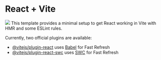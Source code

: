 # React + Vite
<img src="https://web.facebook.com/photo/?fbid=863850065775563&set=a.626062159554356&__cft__[0]=AZV7DolTpkLqquhuQEBy7XsNqndhURRqWFHsj0i5B0ROZdnQTSLLSmsajq3XLFEKlVs0ODONhvhHgtMZs9q3CwJbi1OUtu7LuOnoZFPc4aqibeBRJ_VZ0utYWzQGJbe7wdnEZCF3dyBdWbi9sSs-fDBj4gcGpabXRYc3s0cFRZUuqFWIzsNFDeZkMpSWPYTTWIyNe34GDzv8FSTOQwwMPFz_&__tn__=EH-R"/>
This template provides a minimal setup to get React working in Vite with HMR and some ESLint rules.

Currently, two official plugins are available:

- [@vitejs/plugin-react](https://github.com/vitejs/vite-plugin-react/blob/main/packages/plugin-react/README.md) uses [Babel](https://babeljs.io/) for Fast Refresh
- [@vitejs/plugin-react-swc](https://github.com/vitejs/vite-plugin-react-swc) uses [SWC](https://swc.rs/) for Fast Refresh
